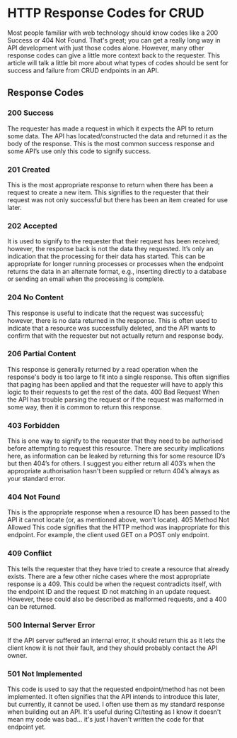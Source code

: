 # HTTP Response Codes for CRUD

Most people familiar with web technology should know codes like a 200 Success or 404 Not Found. That's great; you can get a really long way in API development with just those codes alone. However, many other response codes can give a little more context back to the requester. This article will talk a little bit more about what types of codes should be sent for success and failure from CRUD endpoints in an API.

## Response Codes
### 200 Success
The requester has made a request in which it expects the API to return some data. The API has located/constructed the data and returned it as the body of the response. This is the most common success response and some API’s use only this code to signify success.
### 201 Created
This is the most appropriate response to return when there has been a request to create a new item. This signifies to the requester that their request was not only successful but there has been an item created for use later.
### 202 Accepted
It is used to signify to the requester that their request has been received; however, the response back is not the data they requested. It’s only an indication that the processing for their data has started. This can be appropriate for longer running processes or processes when the endpoint returns the data in an alternate format, e.g., inserting directly to a database or sending an email when the processing is complete.
### 204 No Content
This response is useful to indicate that the request was successful; however, there is no data returned in the response. This is often used to indicate that a resource was successfully deleted, and the API wants to confirm that with the requester but not actually return and response body.
### 206 Partial Content
This response is generally returned by a read operation when the response's body is too large to fit into a single response. This often signifies that paging has been applied and that the requester will have to apply this logic to their requests to get the rest of the data.
400 Bad Request
When the API has trouble parsing the request or if the request was malformed in some way, then it is common to return this response.
### 403 Forbidden
This is one way to signify to the requester that they need to be authorised before attempting to request this resource. There are security implications here, as information can be leaked by returning this for some resource ID’s but then 404’s for others. I suggest you either return all 403’s when the appropriate authorisation hasn't been supplied or return 404’s always as your standard error.
### 404 Not Found
This is the appropriate response when a resource ID has been passed to the API it cannot locate (or, as mentioned above, won't locate).
405 Method Not Allowed
This code signifies that the HTTP method was inappropriate for this endpoint. For example, the client used GET on a POST only endpoint.
### 409 Conflict
This tells the requester that they have tried to create a resource that already exists. There are a few other niche cases where the most appropriate response is a 409. This could be when the request contradicts itself, with the endpoint ID and the request ID not matching in an update request. However, these could also be described as malformed requests, and a 400 can be returned.
### 500 Internal Server Error
If the API server suffered an internal error, it should return this as it lets the client know it is not their fault, and they should probably contact the API owner.
### 501 Not Implemented
This code is used to say that the requested endpoint/method has not been implemented. It often signifies that the API intends to introduce this later, but currently, it cannot be used. I often use them as my standard response when building out an API. It's useful during CI/testing as I know it doesn't mean my code was bad… it's just I haven't written the code for that endpoint yet.
